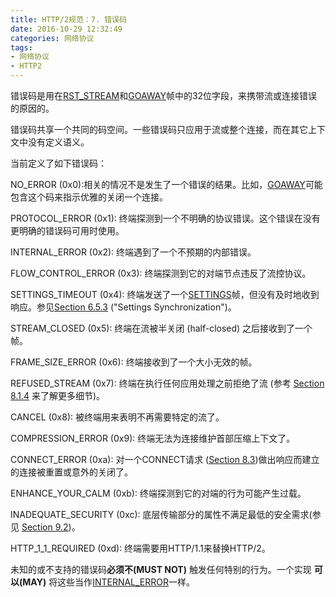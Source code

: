 ```yaml
---
title: HTTP/2规范：7. 错误码
date: 2016-10-29 12:32:49
categories: 网络协议
tags:
- 网络协议
- HTTP2
---
```


错误码是用在[RST_STREAM](https://http2.github.io/http2-spec/#RST_STREAM)和[GOAWAY](https://http2.github.io/http2-spec/#GOAWAY)帧中的32位字段，来携带流或连接错误的原因的。

错误码共享一个共同的码空间。一些错误码只应用于流或整个连接，而在其它上下文中没有定义语义。

<!--more-->

当前定义了如下错误码：

NO_ERROR (0x0):相关的情况不是发生了一个错误的结果。比如，[GOAWAY](https://http2.github.io/http2-spec/#GOAWAY)可能包含这个码来指示优雅的关闭一个连接。

PROTOCOL_ERROR (0x1): 终端探测到一个不明确的协议错误。这个错误在没有更明确的错误码可用时使用。

INTERNAL_ERROR (0x2): 终端遇到了一个不预期的内部错误。


FLOW_CONTROL_ERROR (0x3): 终端探测到它的对端节点违反了流控协议。

SETTINGS_TIMEOUT (0x4): 终端发送了一个[SETTINGS](https://http2.github.io/http2-spec/#SETTINGS)帧，但没有及时地收到响应。参见[Section 6.5.3](https://http2.github.io/http2-spec/#SettingsSync) ("Settings Synchronization")。

STREAM_CLOSED (0x5): 终端在流被半关闭 (half-closed) 之后接收到了一个帧。

FRAME_SIZE_ERROR (0x6): 终端接收到了一个大小无效的帧。

REFUSED_STREAM (0x7): 终端在执行任何应用处理之前拒绝了流 (参考 [Section 8.1.4](https://http2.github.io/http2-spec/#Reliability) 来了解更多细节)。

CANCEL (0x8): 被终端用来表明不再需要特定的流了。


COMPRESSION_ERROR (0x9): 终端无法为连接维护首部压缩上下文了。

CONNECT_ERROR (0xa): 对一个CONNECT请求 ([Section 8.3](https://http2.github.io/http2-spec/#CONNECT))做出响应而建立的连接被重置或意外的关闭了。

ENHANCE_YOUR_CALM (0xb): 终端探测到它的对端的行为可能产生过载。

INADEQUATE_SECURITY (0xc):
底层传输部分的属性不满足最低的安全需求(参见 [Section 9.2](https://http2.github.io/http2-spec/#TLSUsage))。

HTTP_1_1_REQUIRED (0xd): 终端需要用HTTP/1.1来替换HTTP/2。

未知的或不支持的错误码**必须不(MUST NOT)** 触发任何特别的行为。一个实现 **可以(MAY)** 将这些当作[INTERNAL_ERROR](https://http2.github.io/http2-spec/#INTERNAL_ERROR)一样。
